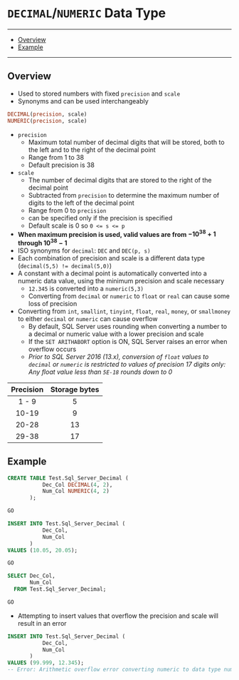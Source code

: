 # `DECIMAL`/`NUMERIC` Data Type

---

- [Overview](#overview)
- [Example](#example)

---

## Overview

- Used to stored numbers with fixed `precision` and `scale`
- Synonyms and can be used interchangeably

```sql
DECIMAL(precision, scale)
NUMERIC(precision, scale)
```

- `precision`
  - Maximum total number of decimal digits that will be stored, both to the left and to the right of the decimal point
  - Range from 1 to 38
  - Default precision is 38
- `scale`
  - The number of decimal digits that are stored to the right of the decimal point
  - Subtracted from `precision` to determine the maximum number of digits to the left of the decimal point
  - Range from 0 to `precision`
  - can be specified only if the precision is specified
  - Default scale is 0 so `0 <= s <= p`
- **When maximum precision is used, valid values are from $-10^{38}+1$ through $10^{38}-1$**
- ISO synonyms for `decimal`: `DEC` and `DEC(p, s)`
- Each combination of precision and scale is a different data type (`decimal(5,5) != decimal(5,0)`)
- A constant with a decimal point is automatically converted into a numeric data value, using the minimum precision and scale necessary
  - `12.345` is converted into a `numeric(5,3)`
  - Converting from `decimal` or `numeric` to `float` or `real` can cause some loss of precision
- Converting from `int`, `smallint`, `tinyint`, `float`, `real`, `money`, or `smallmoney` to either `decimal` or `numeric` can cause overflow
  - By default, SQL Server uses rounding when converting a number to a decimal or numeric value with a lower precision and scale
  - If the `SET ARITHABORT` option is ON, SQL Server raises an error when overflow occurs
  - *Prior to SQL Server 2016 (13.x), conversion of `float` values to `decimal` or `numeric` is restricted to values of precision 17 digits only: Any float value less than `5E-18` rounds down to 0*

Precision|Storage bytes
:-------:|:-----------:
1 - 9|5
10-19|9
20-28|13
29-38|17

## Example

```sql
CREATE TABLE Test.Sql_Server_Decimal (
           Dec_Col DECIMAL(4, 2),
           Num_Col NUMERIC(4, 2)
       );

GO

INSERT INTO Test.Sql_Server_Decimal (
           Dec_Col,
           Num_Col
       )
VALUES (10.05, 20.05);

GO

SELECT Dec_Col,
       Num_Col
  FROM Test.Sql_Server_Decimal;

GO
```

- Attempting to insert values that overflow the precision and scale will result in an error

```sql
INSERT INTO Test.Sql_Server_Decimal (
           Dec_Col,
           Num_Col
       )
VALUES (99.999, 12.345);
-- Error: Arithmetic overflow error converting numeric to data type numeric
```
